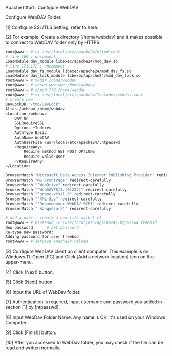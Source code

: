 Apache httpd : Configure WebDAV
 	
Configure WebDAV Folder.

[1]	Configure SSL/TLS Setting, refer to here.

[2]	For example, Create a directory [/home/webdav] and it makes possible to connect to WebDAV folder only by HTTPS.
```sh
root@www:~ # vi /usr/local/etc/apache24/httpd.conf
# line 160 : uncomment
LoadModule dav_module libexec/apache24/mod_dav.so
# line 171,172 : uncomment
LoadModule dav_fs_module libexec/apache24/mod_dav_fs.so
LoadModule dav_lock_module libexec/apache24/mod_dav_lock.so
root@www:~ # mkdir /home/webdav
root@www:~ # chown www:www /home/webdav
root@www:~ # chmod 770 /home/webdav
root@www:~ # vi /usr/local/etc/apache24/Includes/webdav.conf
# create new
DavLockDB "/tmp/DavLock"
Alias /webdav /home/webdav
<Location /webdav>
    DAV On
    SSLRequireSSL
    Options +Indexes
    AuthType Basic
    AuthName WebDAV
    AuthUserFile /usr/local/etc/apache24/.htpasswd
    <RequireAny>
        Require method GET POST OPTIONS
        Require valid-user
    </RequireAny>
</Location>

BrowserMatch "Microsoft Data Access Internet Publishing Provider" redirect-carefully
BrowserMatch "MS FrontPage" redirect-carefully
BrowserMatch "^WebDrive" redirect-carefully
BrowserMatch "^WebDAVFS/1.[01234]" redirect-carefully
BrowserMatch "^gnome-vfs/1.0" redirect-carefully
BrowserMatch "^XML Spy" redirect-carefully
BrowserMatch "^Dreamweaver-WebDAV-SCM1" redirect-carefully
BrowserMatch " Konqueror/4" redirect-carefully

# add a user : create a new file with [-c]
root@www:~ # htpasswd -c /usr/local/etc/apache24/.htpasswd freebsd
New password:     # set password
Re-type new password:
Adding password for user freebsd
root@www:~ # service apache24 reload
```

[3]	Configure WebDAV client on client computer. This example is on Windows 11. Open [PC] and Click [Add a network location] icon on the upper-menu.

[4]	Click [Next] button.

[5]	Click [Next] button.

[6]	Input the URL of WebDav folder.

[7]	Authentication is required, input username and password you added in section [1] by [htpasswd].

[8]	Input WebDav Folder Name. Any name is OK, it's used on your Windows Computer.

[9]	Click [Finish] button.

[10] After you accessed to WebDav folder, you may check if the file can be read and written normally.
